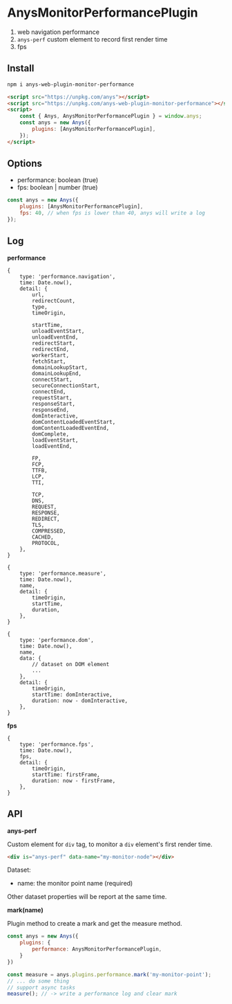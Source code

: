 # AnysMonitorPerformancePlugin

1. web navigation performance
2. `anys-perf` custom element to record first render time
3. fps

## Install

```sh
npm i anys-web-plugin-monitor-performance
```

```html
<script src="https://unpkg.com/anys"></script>
<script src="https://unpkg.com/anys-web-plugin-monitor-performance"></script>
<script>
    const { Anys, AnysMonitorPerformancePlugin } = window.anys;
    const anys = new Anys({
        plugins: [AnysMonitorPerformancePlugin],
    });
</script>
```

## Options

- performance: boolean (true)
- fps: boolean | number (true)

```js
const anys = new Anys({
    plugins: [AnysMonitorPerformancePlugin],
    fps: 40, // when fps is lower than 40, anys will write a log
});
```

## Log

**performance**

```
{
    type: 'performance.navigation',
    time: Date.now(),
    detail: {
        url,
        redirectCount,
        type,
        timeOrigin,

        startTime,
        unloadEventStart,
        unloadEventEnd,
        redirectStart,
        redirectEnd,
        workerStart,
        fetchStart,
        domainLookupStart,
        domainLookupEnd,
        connectStart,
        secureConnectionStart,
        connectEnd,
        requestStart,
        responseStart,
        responseEnd,
        domInteractive,
        domContentLoadedEventStart,
        domContentLoadedEventEnd,
        domComplete,
        loadEventStart,
        loadEventEnd,

        FP,
        FCP,
        TTFB,
        LCP,
        TTI,

        TCP,
        DNS,
        REQUEST,
        RESPONSE,
        REDIRECT,
        TLS,
        COMPRESSED,
        CACHED,
        PROTOCOL,
    },
}
```

```
{
    type: 'performance.measure',
    time: Date.now(),
    name,
    detail: {
        timeOrigin,
        startTime,
        duration,
    },
}
```

```
{
    type: 'performance.dom',
    time: Date.now(),
    name,
    data: {
        // dataset on DOM element
        ...
    },
    detail: {
        timeOrigin,
        startTime: domInteractive,
        duration: now - domInteractive,
    },
}
```

**fps**

```
{
    type: 'performance.fps',
    time: Date.now(),
    fps,
    detail: {
        timeOrigin,
        startTime: firstFrame,
        duration: now - firstFrame,
    },
}
```

## API

**anys-perf**

Custom element for `div` tag, to monitor a `div` element's first render time.

```html
<div is="anys-perf" data-name="my-monitor-node"></div>
```

Dataset:

- name: the monitor point name (required)

Other dataset properties will be report at the same time.

**mark(name)**

Plugin method to create a mark and get the measure method.

```js
const anys = new Anys({
    plugins: {
        performance: AnysMonitorPerformancePlugin,
    }
})
```

```js
const measure = anys.plugins.performance.mark('my-monitor-point');
// ... do some thing
// support async tasks
measure(); // -> write a performance log and clear mark
```
